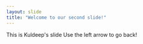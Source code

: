 ```yaml
---
layout: slide
title: "Welcome to our second slide!"
---
```

This is Kuldeep's slide
Use the left arrow to go back!
